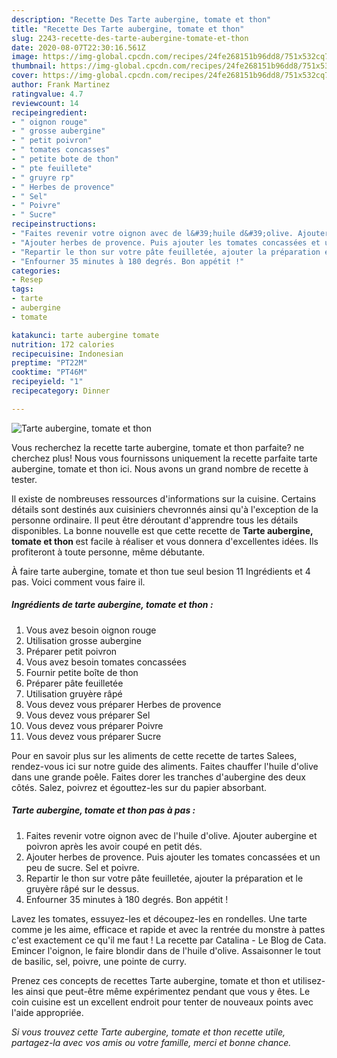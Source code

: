 ```yaml
---
description: "Recette Des Tarte aubergine, tomate et thon"
title: "Recette Des Tarte aubergine, tomate et thon"
slug: 2243-recette-des-tarte-aubergine-tomate-et-thon
date: 2020-08-07T22:30:16.561Z
image: https://img-global.cpcdn.com/recipes/24fe268151b96dd8/751x532cq70/tarte-aubergine-tomate-et-thon-photo-principale-de-la-recette.jpg
thumbnail: https://img-global.cpcdn.com/recipes/24fe268151b96dd8/751x532cq70/tarte-aubergine-tomate-et-thon-photo-principale-de-la-recette.jpg
cover: https://img-global.cpcdn.com/recipes/24fe268151b96dd8/751x532cq70/tarte-aubergine-tomate-et-thon-photo-principale-de-la-recette.jpg
author: Frank Martinez
ratingvalue: 4.7
reviewcount: 14
recipeingredient:
- " oignon rouge"
- " grosse aubergine"
- " petit poivron"
- " tomates concasses"
- " petite bote de thon"
- " pte feuillete"
- " gruyre rp"
- " Herbes de provence"
- " Sel"
- " Poivre"
- " Sucre"
recipeinstructions:
- "Faites revenir votre oignon avec de l&#39;huile d&#39;olive. Ajouter aubergine et poivron après les avoir coupé en petit dés."
- "Ajouter herbes de provence. Puis ajouter les tomates concassées et un peu de sucre. Sel et poivre."
- "Repartir le thon sur votre pâte feuilletée, ajouter la préparation et le gruyère râpé sur le dessus."
- "Enfourner 35 minutes à 180 degrés. Bon appétit !"
categories:
- Resep
tags:
- tarte
- aubergine
- tomate

katakunci: tarte aubergine tomate 
nutrition: 172 calories
recipecuisine: Indonesian
preptime: "PT22M"
cooktime: "PT46M"
recipeyield: "1"
recipecategory: Dinner

---
```



![Tarte aubergine, tomate et thon](https://img-global.cpcdn.com/recipes/24fe268151b96dd8/751x532cq70/tarte-aubergine-tomate-et-thon-photo-principale-de-la-recette.jpg)

Vous recherchez la recette tarte aubergine, tomate et thon parfaite? ne cherchez plus! Nous vous fournissons uniquement la recette parfaite tarte aubergine, tomate et thon ici. Nous avons un grand nombre de recette à tester.

Il existe de nombreuses ressources d'informations sur la cuisine. Certains détails sont destinés aux cuisiniers chevronnés ainsi qu'à l'exception de la personne ordinaire. Il peut être déroutant d'apprendre tous les détails disponibles. La bonne nouvelle est que cette recette de <strong> Tarte aubergine, tomate et thon </strong> est facile à réaliser et vous donnera d'excellentes idées. Ils profiteront à toute personne, même débutante.

<!--inarticleads1-->

À faire tarte aubergine, tomate et thon tue seul besion 11 Ingrédients et 4 pas. Voici comment vous faire il.

##### Ingrédients de tarte aubergine, tomate et thon :

1. Vous avez besoin  oignon rouge
1. Utilisation  grosse aubergine
1. Préparer  petit poivron
1. Vous avez besoin  tomates concassées
1. Fournir  petite boîte de thon
1. Préparer  pâte feuilletée
1. Utilisation  gruyère râpé
1. Vous devez vous préparer  Herbes de provence
1. Vous devez vous préparer  Sel
1. Vous devez vous préparer  Poivre
1. Vous devez vous préparer  Sucre


Pour en savoir plus sur les aliments de cette recette de tartes Salees, rendez-vous ici sur notre guide des aliments. Faites chauffer l&#39;huile d&#39;olive dans une grande poêle. Faites dorer les tranches d&#39;aubergine des deux côtés. Salez, poivrez et égouttez-les sur du papier absorbant. 

<!--inarticleads2-->

##### Tarte aubergine, tomate et thon pas à pas :

1. Faites revenir votre oignon avec de l&#39;huile d&#39;olive. Ajouter aubergine et poivron après les avoir coupé en petit dés.
1. Ajouter herbes de provence. Puis ajouter les tomates concassées et un peu de sucre. Sel et poivre.
1. Repartir le thon sur votre pâte feuilletée, ajouter la préparation et le gruyère râpé sur le dessus.
1. Enfourner 35 minutes à 180 degrés. Bon appétit !


Lavez les tomates, essuyez-les et découpez-les en rondelles. Une tarte comme je les aime, efficace et rapide et avec la rentrée du monstre à pattes c&#39;est exactement ce qu&#39;il me faut ! La recette par Catalina - Le Blog de Cata. Emincer l&#39;oignon, le faire blondir dans de l&#39;huile d&#39;olive. Assaisonner le tout de basilic, sel, poivre, une pointe de curry. 

<!--inarticleads1-->

<p>
Prenez ces concepts de recettes Tarte aubergine, tomate et thon et utilisez-les ainsi que peut-être même expérimentez pendant que vous y êtes. Le coin cuisine est un excellent endroit pour tenter de nouveaux points avec l'aide appropriée.
</p>

<p>
<i>Si vous trouvez cette Tarte aubergine, tomate et thon recette utile, partagez-la avec vos amis ou votre famille, merci et bonne chance.</i>
</p>
